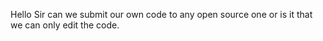 Hello Sir can we submit our own code to any open source one or is it that we can only edit the code.
